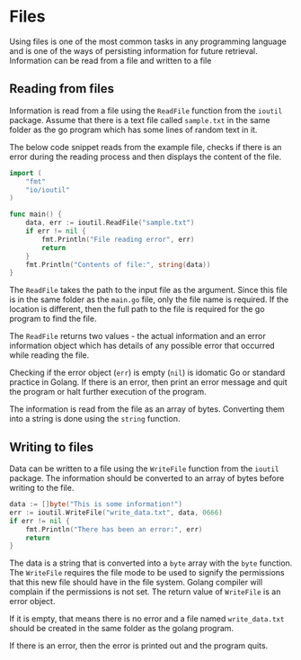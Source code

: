 # Files

Using files is one of the most common tasks in any programming language and is one of the ways of persisting information for future retrieval. Information can be read from a file and written to a file

## Reading from files

Information is read from a file using the `ReadFile` function from the `ioutil` package. Assume that there is a text file called `sample.txt` in the same folder as the go program which has some lines of random text in it.

The below code snippet reads from the example file, checks if there is an error during the reading process and then displays the content of the file.

```go
import (  
    "fmt"
    "io/ioutil"
)

func main() {  
    data, err := ioutil.ReadFile("sample.txt")
    if err != nil {
        fmt.Println("File reading error", err)
        return
    }
    fmt.Println("Contents of file:", string(data))
}
```

The `ReadFile` takes the path to the input file as the argument. Since this file is in the same folder as the `main.go` file, only the file name is required. If the location is different, then the full path to the file is required for the go program to find the file.

The `ReadFile` returns two values - the actual information and an error information object which has details of any possible error that occurred while reading the file.

Checking if the error object (`err`) is empty (`nil`) is idomatic Go or standard practice in Golang. If there is an error, then print an error message and quit the program or halt further execution of the program.

The information is read from the file as an array of bytes. Converting them into a string is done using the `string` function.

## Writing to files

Data can be written to a file using the `WriteFile` function from the `ioutil` package. The information should be converted to an array of bytes before writing to the file.

```go
data := []byte("This is some information!")
err := ioutil.WriteFile("write_data.txt", data, 0666)
if err != nil {
    fmt.Println("There has been an error:", err)
    return
}
```

The data is a string that is converted into a `byte` array with the `byte` function. The `WriteFile` requires the file mode to be used to signify the permissions that this new file should have in the file system. Golang compiler will complain if the permissions is not set. The return value of `WriteFile` is an error object.

If it is empty, that means there is no error and a file named `write_data.txt` should be created in the same folder as the golang program.

If there is an error, then the error is printed out and the program quits.

